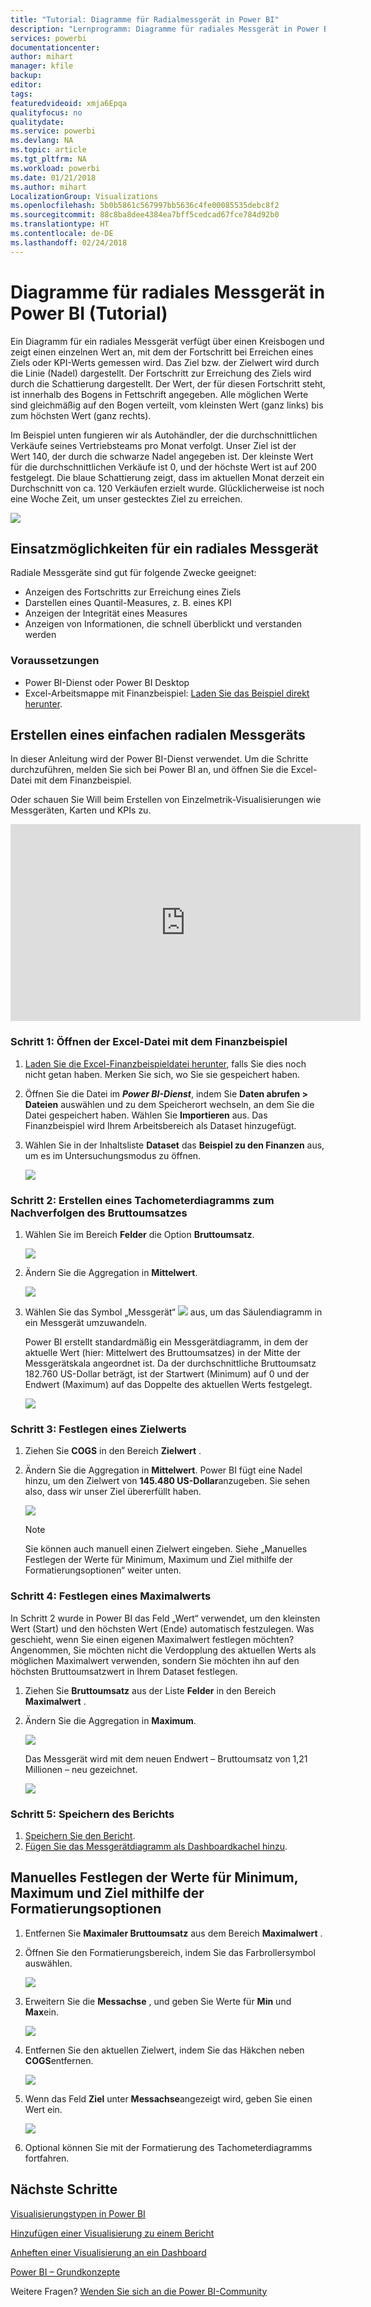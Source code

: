 ```yaml
---
title: "Tutorial: Diagramme für Radialmessgerät in Power BI"
description: "Lernprogramm: Diagramme für radiales Messgerät in Power BI"
services: powerbi
documentationcenter: 
author: mihart
manager: kfile
backup: 
editor: 
tags: 
featuredvideoid: xmja6Epqa
qualityfocus: no
qualitydate: 
ms.service: powerbi
ms.devlang: NA
ms.topic: article
ms.tgt_pltfrm: NA
ms.workload: powerbi
ms.date: 01/21/2018
ms.author: mihart
LocalizationGroup: Visualizations
ms.openlocfilehash: 5b0b5861c567997bb5636c4fe00085535debc8f2
ms.sourcegitcommit: 88c8ba8dee4384ea7bff5cedcad67fce784d92b0
ms.translationtype: HT
ms.contentlocale: de-DE
ms.lasthandoff: 02/24/2018
---
```

# <a name="radial-gauge-charts-in-power-bi-tutorial"></a>Diagramme für radiales Messgerät in Power BI (Tutorial)
Ein Diagramm für ein radiales Messgerät verfügt über einen Kreisbogen und zeigt einen einzelnen Wert an, mit dem der Fortschritt bei Erreichen eines Ziels oder KPI-Werts gemessen wird.  Das Ziel bzw. der Zielwert wird durch die Linie (Nadel) dargestellt. Der Fortschritt zur Erreichung des Ziels wird durch die Schattierung dargestellt.  Der Wert, der für diesen Fortschritt steht, ist innerhalb des Bogens in Fettschrift angegeben. Alle möglichen Werte sind gleichmäßig auf den Bogen verteilt, vom kleinsten Wert (ganz links) bis zum höchsten Wert (ganz rechts).

Im Beispiel unten fungieren wir als Autohändler, der die durchschnittlichen Verkäufe seines Vertriebsteams pro Monat verfolgt. Unser Ziel ist der Wert 140, der durch die schwarze Nadel angegeben ist.  Der kleinste Wert für die durchschnittlichen Verkäufe ist 0, und der höchste Wert ist auf 200 festgelegt.  Die blaue Schattierung zeigt, dass im aktuellen Monat derzeit ein Durchschnitt von ca. 120 Verkäufen erzielt wurde. Glücklicherweise ist noch eine Woche Zeit, um unser gestecktes Ziel zu erreichen.

![](media/power-bi-visualization-radial-gauge-charts/gauge_m.png)

## <a name="when-to-use-a-radial-gauge"></a>Einsatzmöglichkeiten für ein radiales Messgerät
Radiale Messgeräte sind gut für folgende Zwecke geeignet:

* Anzeigen des Fortschritts zur Erreichung eines Ziels
* Darstellen eines Quantil-Measures, z. B. eines KPI
* Anzeigen der Integrität eines Measures
* Anzeigen von Informationen, die schnell überblickt und verstanden werden

### <a name="prerequisites"></a>Voraussetzungen
 - Power BI-Dienst oder Power BI Desktop
 - Excel-Arbeitsmappe mit Finanzbeispiel: [Laden Sie das Beispiel direkt herunter](http://go.microsoft.com/fwlink/?LinkID=521962).

## <a name="create-a-basic-radial-gauge"></a>Erstellen eines einfachen radialen Messgeräts
In dieser Anleitung wird der Power BI-Dienst verwendet. Um die Schritte durchzuführen, melden Sie sich bei Power BI an, und öffnen Sie die Excel-Datei mit dem Finanzbeispiel.  

Oder schauen Sie Will beim Erstellen von Einzelmetrik-Visualisierungen wie Messgeräten, Karten und KPIs zu.

<iframe width="560" height="315" src="https://www.youtube.com/embed/xmja6EpqaO0?list=PL1N57mwBHtN0JFoKSR0n-tBkUJHeMP2cP" frameborder="0" allowfullscreen></iframe>

### <a name="step-1-open-the-financial-sample-excel-file"></a>Schritt 1: Öffnen der Excel-Datei mit dem Finanzbeispiel
1. [Laden Sie die Excel-Finanzbeispieldatei herunter](sample-financial-download.md), falls Sie dies noch nicht getan haben. Merken Sie sich, wo Sie sie gespeichert haben.

2. Öffnen Sie die Datei im ***Power BI-Dienst***, indem Sie **Daten abrufen \> Dateien** auswählen und zu dem Speicherort wechseln, an dem Sie die Datei gespeichert haben. Wählen Sie **Importieren** aus. Das Finanzbeispiel wird Ihrem Arbeitsbereich als Dataset hinzugefügt.

3. Wählen Sie in der Inhaltsliste **Dataset** das **Beispiel zu den Finanzen** aus, um es im Untersuchungsmodus zu öffnen.

    ![](media/power-bi-visualization-radial-gauge-charts/power-bi-dataset.png)

### <a name="step-2-create-a-gauge-to-track-gross-sales"></a>Schritt 2: Erstellen eines Tachometerdiagramms zum Nachverfolgen des Bruttoumsatzes
1. Wählen Sie im Bereich **Felder** die Option **Bruttoumsatz**.
   
   ![](media/power-bi-visualization-radial-gauge-charts/grosssalesvalue_new.png)
2. Ändern Sie die Aggregation in **Mittelwert**.
   
   ![](media/power-bi-visualization-radial-gauge-charts/changetoaverage_new.png)
3. Wählen Sie das Symbol „Messgerät“ ![](media/power-bi-visualization-radial-gauge-charts/gaugeicon_new.png) aus, um das Säulendiagramm in ein Messgerät umzuwandeln.
   
   Power BI erstellt standardmäßig ein Messgerätdiagramm, in dem der aktuelle Wert (hier: Mittelwert des Bruttoumsatzes) in der Mitte der Messgerätskala angeordnet ist. Da der durchschnittliche Bruttoumsatz 182.760 US-Dollar beträgt, ist der Startwert (Minimum) auf 0 und der Endwert (Maximum) auf das Doppelte des aktuellen Werts festgelegt.
   
   ![](media/power-bi-visualization-radial-gauge-charts/gauge_no_target.png)

### <a name="step-3-set-a-target-value"></a>Schritt 3: Festlegen eines Zielwerts
1. Ziehen Sie **COGS** in den Bereich **Zielwert** .
2. Ändern Sie die Aggregation in **Mittelwert**.
   Power BI fügt eine Nadel hinzu, um den Zielwert von **145.480 US-Dollar**anzugeben. Sie sehen also, dass wir unser Ziel übererfüllt haben.
   
   ![](media/power-bi-visualization-radial-gauge-charts/gaugeinprogress_new.png)
   
   > [!NOTE]
   > Sie können auch manuell einen Zielwert eingeben.  Siehe „Manuelles Festlegen der Werte für Minimum, Maximum und Ziel mithilfe der Formatierungsoptionen“ weiter unten.
   > 
   > 

### <a name="step-4-set-a-maximum-value"></a>Schritt 4: Festlegen eines Maximalwerts
In Schritt 2 wurde in Power BI das Feld „Wert“ verwendet, um den kleinsten Wert (Start) und den höchsten Wert (Ende) automatisch festzulegen.  Was geschieht, wenn Sie einen eigenen Maximalwert festlegen möchten?  Angenommen, Sie möchten nicht die Verdopplung des aktuellen Werts als möglichen Maximalwert verwenden, sondern Sie möchten ihn auf den höchsten Bruttoumsatzwert in Ihrem Dataset festlegen. 

1. Ziehen Sie **Bruttoumsatz** aus der Liste **Felder** in den Bereich **Maximalwert** .
2. Ändern Sie die Aggregation in **Maximum**.
   
   ![](media/power-bi-visualization-radial-gauge-charts/setmaximum_new.png)
   
   Das Messgerät wird mit dem neuen Endwert – Bruttoumsatz von 1,21 Millionen – neu gezeichnet.
   
   ![](media/power-bi-visualization-radial-gauge-charts/power-bi-final-gauge.png)

### <a name="step-5-save-your-report"></a>Schritt 5: Speichern des Berichts
1. [Speichern Sie den Bericht](service-report-save.md).
2. [Fügen Sie das Messgerätdiagramm als Dashboardkachel hinzu](service-dashboard-tiles.md). 

## <a name="use-formatting-options-to-manually-set-minimum-maximum-and-target-values"></a>Manuelles Festlegen der Werte für Minimum, Maximum und Ziel mithilfe der Formatierungsoptionen
1. Entfernen Sie **Maximaler Bruttoumsatz** aus dem Bereich **Maximalwert** .
2. Öffnen Sie den Formatierungsbereich, indem Sie das Farbrollersymbol auswählen.
   
   ![](media/power-bi-visualization-radial-gauge-charts/power-bi-roller.png)
3. Erweitern Sie die **Messachse** , und geben Sie Werte für **Min** und **Max**ein.
   
    ![](media/power-bi-visualization-radial-gauge-charts/power-bi-gauge-axis.png)
4. Entfernen Sie den aktuellen Zielwert, indem Sie das Häkchen neben **COGS**entfernen.
   
    ![](media/power-bi-visualization-radial-gauge-charts/pbi_remove_target.png)
5. Wenn das Feld **Ziel** unter **Messachse**angezeigt wird, geben Sie einen Wert ein.
   
    ![](media/power-bi-visualization-radial-gauge-charts/power-bi-gauge-target.png)
6. Optional können Sie mit der Formatierung des Tachometerdiagramms fortfahren.

## <a name="next-steps"></a>Nächste Schritte
[Visualisierungstypen in Power BI](power-bi-visualization-types-for-reports-and-q-and-a.md)

[Hinzufügen einer Visualisierung zu einem Bericht](power-bi-report-add-visualizations-i.md)

[Anheften einer Visualisierung an ein Dashboard](service-dashboard-pin-tile-from-report.md)

[ Power BI – Grundkonzepte](service-basic-concepts.md)

Weitere Fragen? [Wenden Sie sich an die Power BI-Community](http://community.powerbi.com/)

